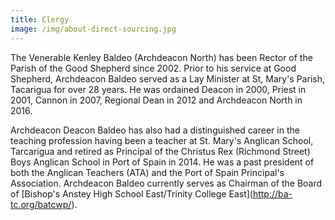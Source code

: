 ```yaml
---
title: Clergy
image: /img/about-direct-sourcing.jpg
---
```

The Venerable Kenley Baldeo (Archdeacon North) has been Rector of the Parish of the Good Shepherd since 2002. Prior to his service at Good Shepherd, Archdeacon Baldeo served as a Lay Minister at St, Mary's Parish, Tacarigua for over 28 years. He was ordained Deacon in 2000, Priest in 2001, Cannon in 2007, Regional Dean in 2012 and Archdeacon North in 2016.  

Archdeacon Deacon Baldeo has also had a distinguished career in the teaching profession having been a teacher at St. Mary's Anglican School, Tarcarigua and retired as Principal of the Christus Rex (Richmond Street) Boys Anglican School in Port of Spain in 2014. He was a past president of both the Anglican Teachers (ATA) and the Port of Spain Principal's Association. Archdeacon Baldeo currently serves as Chairman of the Board of \[Bishop's Anstey High School East/Trinity College East](http://ba-tc.org/batcwp/).

